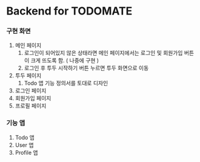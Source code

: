 # Backend for TODOMATE


### 구현 화면


1. 메인 페이지 
    1. 로그인이 되어있지 않은 상태라면 메인 페이지에서는 로그인 및 회원가입 버튼이 크게 뜨도록 함. ( 나중에 구현 )
    2. 로그인 후 투두 시작하기 버튼 누르면 투두 화면으로 이동
2. 투두 페이지
    1. Todo 앱 기능 정의서를 토대로 디자인
3. 로그인 페이지
4. 회원가입 페이지
5. 프로필 페이지

### 기능 앱

1. Todo 앱
2. User 앱
3. Profile 앱
